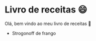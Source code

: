 # Livro de receitas :smile:



Olá, bem vindo ao meu livro de receitas :call_me_hand:

- Strogonoff de frango

